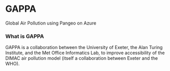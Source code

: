 # GAPPA
Global Air Pollution using Pangeo on Azure

### What is GAPPA

GAPPA is a collaboration between the University of Exeter, the Alan Turing Institute, and the Met Office Informatics Lab, to improve accessibility of the DIMAC air pollution model (itself a collaboration between Exeter and the WHO).


